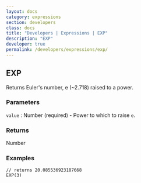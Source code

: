 ```yaml
---
layout: docs
category: expressions
section: developers
class: docs
title: "Developers | Expressions | EXP"
description: "EXP"
developer: true
permalink: /developers/expressions/exp/
---
```


## EXP

Returns Euler's number, e (~2.718) raised to a power.

### Parameters
`value` : Number (required) - Power to which to raise `e`.

### Returns
Number

### Examples
```
// returns 20.085536923187668
EXP(3)
```